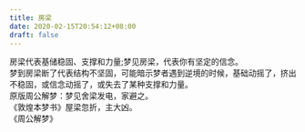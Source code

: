 ```yaml
---
title: 房梁
date: 2020-02-15T20:54:12+08:00
draft: false
---
```


房梁代表基储稳固、支撑和力量;梦见房梁，代表你有坚定的信念。<br>
梦到房梁断了代表结构不坚固，可能暗示梦者遇到逆境的时候，基础动摇了，挤出不稳固，或信念动摇了，或失去了某种支撑和力量。<br>
原版周公解梦：梦见舍梁发电，家避之。<br>
《敦煌本梦书》屋梁忽折，主大凶。<br>
《周公解梦》